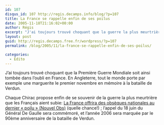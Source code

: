```yaml
---
id: 107
disqus_id: 107 http://regis.decamps.info/blog/?p=107
title: La France se rappelle enfin de ses poilus
date: 2005-11-18T21:16:02+00:00
author: Régis
excerpt: "J'ai toujours trouvé choquant que la guerre la plus meurtrière en France soit tombée dans notre pays."
layout: post
guid: http://regis.decamps.free.fr/wordpress/?p=107
permalink: /blog/2005/11/la-france-se-rappelle-enfin-de-ses-poilus/

categories:
  - Edito
---
```

J’ai toujours trouvé choquant que la Première Guerre Mondiale soit ainsi tombée dans l’oubli en France. En Angleterre, tout le monde porte par exemple une marguerite le premier novembre en mémoire à la bataille de Verdun.

Chaque Chirac propose enfin de se souvenir de la guerre la plus meurtrière que les Français aient subie: [La France offrira des obsèques nationales au dernier « poilu » (Nouvel Obs)](http://permanent.nouvelobs.com/societe/20051118.FAP7167.html?1746) (quelle chance!) ; l’appel du 18 juin du Général De Gaulle sera commémoré, et l’année 2006 sera marquée par le 90ème anniversaire de la bataille de Verdun.
